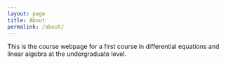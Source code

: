 ```yaml
---
layout: page
title: About
permalink: /about/
---
```


This is the course webpage for a first course in differential equations and linear algebra at the undergraduate level.


